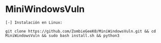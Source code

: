 # MiniWindowsVuln

`[-] Instalación en Linux:`

```shell
git clone https://github.com/ZombieGeeK0/MiniWindowsVuln.git && cd MiniWindowsVuln && sudo bash install.sh && python3 
```
